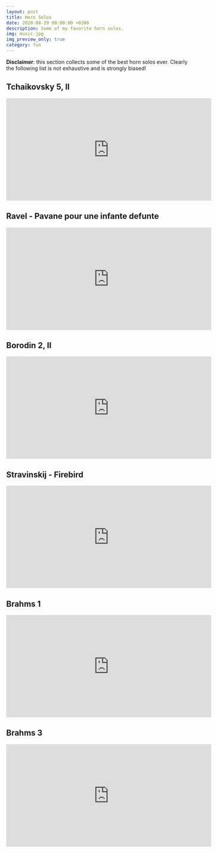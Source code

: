 ```yaml
---
layout: post
title: Horn Solos
date: 2020-08-29 00:00:00 +0300
description: Some of my favorite horn solos.
img: music.jpg
img_preview_only: true
category: fun
---
```

**Disclaimer**: this section collects some of the best horn solos ever.
Clearly the following list is not exhaustive and is strongly biased!

## Tchaikovsky 5, II
<div class="aspect-ratio">
  <iframe src="https://www.youtube.com/embed/eEbO80q66ak" frameborder="0" allow="accelerometer; autoplay; encrypted-media; gyroscope; picture-in-picture" allowfullscreen width="550" height="275" frameborder="0"></iframe>
</div>

## Ravel - Pavane pour une infante defunte
<div class="aspect-ratio">
  <iframe src="https://www.youtube.com/embed/VcmS9_aEf_Y" frameborder="0" allow="accelerometer; autoplay; encrypted-media; gyroscope; picture-in-picture" allowfullscreen width="550" height="275" frameborder="0"></iframe>
</div>

## Borodin 2, II
<div class="aspect-ratio">
  <iframe src="https://www.youtube.com/embed/qLSj_8LnNIM" frameborder="0" allow="accelerometer; autoplay; encrypted-media; gyroscope; picture-in-picture" allowfullscreen width="550" height="275" frameborder="0"></iframe>
</div>

## Stravinskij - Firebird
<div class="aspect-ratio">
  <iframe src="https://www.youtube.com/embed/b51mnayL44I" frameborder="0" allow="accelerometer; autoplay; encrypted-media; gyroscope; picture-in-picture" allowfullscreen width="550" height="275" frameborder="0"></iframe>
</div> 

## Brahms 1
<div class="aspect-ratio">
  <iframe src="https://www.youtube.com/embed/lgtJGNuIADQ" frameborder="0" allow="accelerometer; autoplay; encrypted-media; gyroscope; picture-in-picture" allowfullscreen width="550" height="275" frameborder="0"></iframe>
</div>

## Brahms 3
<div class="aspect-ratio">
  <iframe src="https://www.youtube.com/embed/Nyee_qvJwrc" frameborder="0" allow="accelerometer; autoplay; encrypted-media; gyroscope; picture-in-picture" allowfullscreen width="550" height="275" frameborder="0"></iframe>
</div>